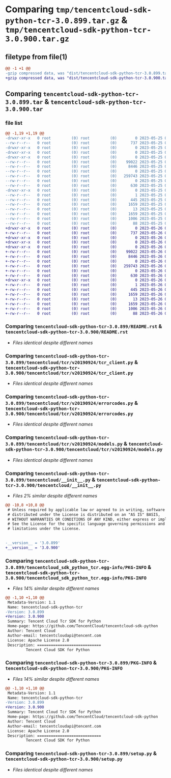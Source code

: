 # Comparing `tmp/tencentcloud-sdk-python-tcr-3.0.899.tar.gz` & `tmp/tencentcloud-sdk-python-tcr-3.0.900.tar.gz`

## filetype from file(1)

```diff
@@ -1 +1 @@
-gzip compressed data, was "dist/tencentcloud-sdk-python-tcr-3.0.899.tar", last modified: Thu May 25 00:37:18 2023, max compression
+gzip compressed data, was "dist/tencentcloud-sdk-python-tcr-3.0.900.tar", last modified: Fri May 26 02:28:32 2023, max compression
```

## Comparing `tencentcloud-sdk-python-tcr-3.0.899.tar` & `tencentcloud-sdk-python-tcr-3.0.900.tar`

### file list

```diff
@@ -1,19 +1,19 @@
-drwxr-xr-x   0 root         (0) root         (0)        0 2023-05-25 00:37:18.000000 tencentcloud-sdk-python-tcr-3.0.899/
--rw-r--r--   0 root         (0) root         (0)      737 2023-05-25 00:37:18.000000 tencentcloud-sdk-python-tcr-3.0.899/README.rst
-drwxr-xr-x   0 root         (0) root         (0)        0 2023-05-25 00:37:18.000000 tencentcloud-sdk-python-tcr-3.0.899/tencentcloud/
-drwxr-xr-x   0 root         (0) root         (0)        0 2023-05-25 00:37:18.000000 tencentcloud-sdk-python-tcr-3.0.899/tencentcloud/tcr/
-drwxr-xr-x   0 root         (0) root         (0)        0 2023-05-25 00:37:18.000000 tencentcloud-sdk-python-tcr-3.0.899/tencentcloud/tcr/v20190924/
--rw-r--r--   0 root         (0) root         (0)    99022 2023-05-25 00:37:18.000000 tencentcloud-sdk-python-tcr-3.0.899/tencentcloud/tcr/v20190924/tcr_client.py
--rw-r--r--   0 root         (0) root         (0)     8446 2023-05-25 00:37:18.000000 tencentcloud-sdk-python-tcr-3.0.899/tencentcloud/tcr/v20190924/errorcodes.py
--rw-r--r--   0 root         (0) root         (0)        0 2023-05-25 00:37:18.000000 tencentcloud-sdk-python-tcr-3.0.899/tencentcloud/tcr/v20190924/__init__.py
--rw-r--r--   0 root         (0) root         (0)   259743 2023-05-25 00:37:18.000000 tencentcloud-sdk-python-tcr-3.0.899/tencentcloud/tcr/v20190924/models.py
--rw-r--r--   0 root         (0) root         (0)        0 2023-05-25 00:37:18.000000 tencentcloud-sdk-python-tcr-3.0.899/tencentcloud/tcr/__init__.py
--rw-r--r--   0 root         (0) root         (0)      630 2023-05-25 00:37:18.000000 tencentcloud-sdk-python-tcr-3.0.899/tencentcloud/__init__.py
-drwxr-xr-x   0 root         (0) root         (0)        0 2023-05-25 00:37:18.000000 tencentcloud-sdk-python-tcr-3.0.899/tencentcloud_sdk_python_tcr.egg-info/
--rw-r--r--   0 root         (0) root         (0)        1 2023-05-25 00:37:18.000000 tencentcloud-sdk-python-tcr-3.0.899/tencentcloud_sdk_python_tcr.egg-info/dependency_links.txt
--rw-r--r--   0 root         (0) root         (0)      445 2023-05-25 00:37:18.000000 tencentcloud-sdk-python-tcr-3.0.899/tencentcloud_sdk_python_tcr.egg-info/SOURCES.txt
--rw-r--r--   0 root         (0) root         (0)     1659 2023-05-25 00:37:18.000000 tencentcloud-sdk-python-tcr-3.0.899/tencentcloud_sdk_python_tcr.egg-info/PKG-INFO
--rw-r--r--   0 root         (0) root         (0)       13 2023-05-25 00:37:18.000000 tencentcloud-sdk-python-tcr-3.0.899/tencentcloud_sdk_python_tcr.egg-info/top_level.txt
--rw-r--r--   0 root         (0) root         (0)     1659 2023-05-25 00:37:18.000000 tencentcloud-sdk-python-tcr-3.0.899/PKG-INFO
--rw-r--r--   0 root         (0) root         (0)     1006 2023-05-25 00:37:18.000000 tencentcloud-sdk-python-tcr-3.0.899/setup.py
--rw-r--r--   0 root         (0) root         (0)       88 2023-05-25 00:37:18.000000 tencentcloud-sdk-python-tcr-3.0.899/setup.cfg
+drwxr-xr-x   0 root         (0) root         (0)        0 2023-05-26 02:28:32.000000 tencentcloud-sdk-python-tcr-3.0.900/
+-rw-r--r--   0 root         (0) root         (0)      737 2023-05-26 02:28:32.000000 tencentcloud-sdk-python-tcr-3.0.900/README.rst
+drwxr-xr-x   0 root         (0) root         (0)        0 2023-05-26 02:28:32.000000 tencentcloud-sdk-python-tcr-3.0.900/tencentcloud/
+drwxr-xr-x   0 root         (0) root         (0)        0 2023-05-26 02:28:32.000000 tencentcloud-sdk-python-tcr-3.0.900/tencentcloud/tcr/
+drwxr-xr-x   0 root         (0) root         (0)        0 2023-05-26 02:28:32.000000 tencentcloud-sdk-python-tcr-3.0.900/tencentcloud/tcr/v20190924/
+-rw-r--r--   0 root         (0) root         (0)    99022 2023-05-26 02:28:32.000000 tencentcloud-sdk-python-tcr-3.0.900/tencentcloud/tcr/v20190924/tcr_client.py
+-rw-r--r--   0 root         (0) root         (0)     8446 2023-05-26 02:28:32.000000 tencentcloud-sdk-python-tcr-3.0.900/tencentcloud/tcr/v20190924/errorcodes.py
+-rw-r--r--   0 root         (0) root         (0)        0 2023-05-26 02:28:32.000000 tencentcloud-sdk-python-tcr-3.0.900/tencentcloud/tcr/v20190924/__init__.py
+-rw-r--r--   0 root         (0) root         (0)   259743 2023-05-26 02:28:32.000000 tencentcloud-sdk-python-tcr-3.0.900/tencentcloud/tcr/v20190924/models.py
+-rw-r--r--   0 root         (0) root         (0)        0 2023-05-26 02:28:32.000000 tencentcloud-sdk-python-tcr-3.0.900/tencentcloud/tcr/__init__.py
+-rw-r--r--   0 root         (0) root         (0)      630 2023-05-26 02:28:32.000000 tencentcloud-sdk-python-tcr-3.0.900/tencentcloud/__init__.py
+drwxr-xr-x   0 root         (0) root         (0)        0 2023-05-26 02:28:32.000000 tencentcloud-sdk-python-tcr-3.0.900/tencentcloud_sdk_python_tcr.egg-info/
+-rw-r--r--   0 root         (0) root         (0)        1 2023-05-26 02:28:32.000000 tencentcloud-sdk-python-tcr-3.0.900/tencentcloud_sdk_python_tcr.egg-info/dependency_links.txt
+-rw-r--r--   0 root         (0) root         (0)      445 2023-05-26 02:28:32.000000 tencentcloud-sdk-python-tcr-3.0.900/tencentcloud_sdk_python_tcr.egg-info/SOURCES.txt
+-rw-r--r--   0 root         (0) root         (0)     1659 2023-05-26 02:28:32.000000 tencentcloud-sdk-python-tcr-3.0.900/tencentcloud_sdk_python_tcr.egg-info/PKG-INFO
+-rw-r--r--   0 root         (0) root         (0)       13 2023-05-26 02:28:32.000000 tencentcloud-sdk-python-tcr-3.0.900/tencentcloud_sdk_python_tcr.egg-info/top_level.txt
+-rw-r--r--   0 root         (0) root         (0)     1659 2023-05-26 02:28:32.000000 tencentcloud-sdk-python-tcr-3.0.900/PKG-INFO
+-rw-r--r--   0 root         (0) root         (0)     1006 2023-05-26 02:28:32.000000 tencentcloud-sdk-python-tcr-3.0.900/setup.py
+-rw-r--r--   0 root         (0) root         (0)       88 2023-05-26 02:28:32.000000 tencentcloud-sdk-python-tcr-3.0.900/setup.cfg
```

### Comparing `tencentcloud-sdk-python-tcr-3.0.899/README.rst` & `tencentcloud-sdk-python-tcr-3.0.900/README.rst`

 * *Files identical despite different names*

### Comparing `tencentcloud-sdk-python-tcr-3.0.899/tencentcloud/tcr/v20190924/tcr_client.py` & `tencentcloud-sdk-python-tcr-3.0.900/tencentcloud/tcr/v20190924/tcr_client.py`

 * *Files identical despite different names*

### Comparing `tencentcloud-sdk-python-tcr-3.0.899/tencentcloud/tcr/v20190924/errorcodes.py` & `tencentcloud-sdk-python-tcr-3.0.900/tencentcloud/tcr/v20190924/errorcodes.py`

 * *Files identical despite different names*

### Comparing `tencentcloud-sdk-python-tcr-3.0.899/tencentcloud/tcr/v20190924/models.py` & `tencentcloud-sdk-python-tcr-3.0.900/tencentcloud/tcr/v20190924/models.py`

 * *Files identical despite different names*

### Comparing `tencentcloud-sdk-python-tcr-3.0.899/tencentcloud/__init__.py` & `tencentcloud-sdk-python-tcr-3.0.900/tencentcloud/__init__.py`

 * *Files 2% similar despite different names*

```diff
@@ -10,8 +10,8 @@
 # Unless required by applicable law or agreed to in writing, software
 # distributed under the License is distributed on an "AS IS" BASIS,
 # WITHOUT WARRANTIES OR CONDITIONS OF ANY KIND, either express or implied.
 # See the License for the specific language governing permissions and
 # limitations under the License.
 
 
-__version__ = '3.0.899'
+__version__ = '3.0.900'
```

### Comparing `tencentcloud-sdk-python-tcr-3.0.899/tencentcloud_sdk_python_tcr.egg-info/PKG-INFO` & `tencentcloud-sdk-python-tcr-3.0.900/tencentcloud_sdk_python_tcr.egg-info/PKG-INFO`

 * *Files 14% similar despite different names*

```diff
@@ -1,10 +1,10 @@
 Metadata-Version: 1.1
 Name: tencentcloud-sdk-python-tcr
-Version: 3.0.899
+Version: 3.0.900
 Summary: Tencent Cloud Tcr SDK for Python
 Home-page: https://github.com/TencentCloud/tencentcloud-sdk-python
 Author: Tencent Cloud
 Author-email: tencentcloudapi@tencent.com
 License: Apache License 2.0
 Description: ============================
         Tencent Cloud SDK for Python
```

### Comparing `tencentcloud-sdk-python-tcr-3.0.899/PKG-INFO` & `tencentcloud-sdk-python-tcr-3.0.900/PKG-INFO`

 * *Files 14% similar despite different names*

```diff
@@ -1,10 +1,10 @@
 Metadata-Version: 1.1
 Name: tencentcloud-sdk-python-tcr
-Version: 3.0.899
+Version: 3.0.900
 Summary: Tencent Cloud Tcr SDK for Python
 Home-page: https://github.com/TencentCloud/tencentcloud-sdk-python
 Author: Tencent Cloud
 Author-email: tencentcloudapi@tencent.com
 License: Apache License 2.0
 Description: ============================
         Tencent Cloud SDK for Python
```

### Comparing `tencentcloud-sdk-python-tcr-3.0.899/setup.py` & `tencentcloud-sdk-python-tcr-3.0.900/setup.py`

 * *Files identical despite different names*

